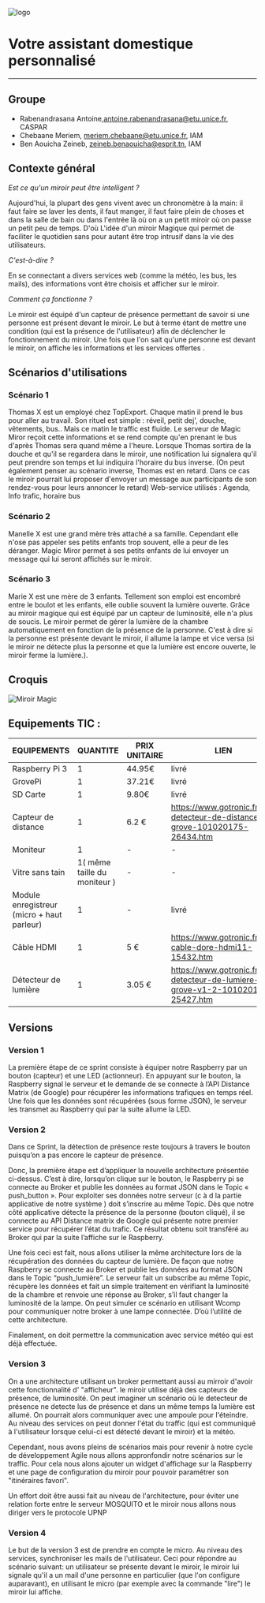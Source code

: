<p align="center">

![logo](https://github.com/ariary/Objet-Connect-Service/blob/master/Untitled%20(2).png)

</p>

Votre assistant domestique personnalisé 
===================
---
Groupe
-------------
- Rabenandrasana Antoine,antoine.rabenandrasana@etu.unice.fr, CASPAR
- Chebaane Meriem, meriem.chebaane@etu.unice.fr, IAM
- Ben Aouicha Zeineb, zeineb.benaouicha@esprit.tn, IAM

## Contexte général
*Est ce qu'un miroir peut être intelligent ?*

Aujourd'hui, la plupart des gens vivent avec un chronomètre à la main: il faut faire se laver les dents, il faut manger, il faut faire plein de choses et dans la salle de bain ou dans l'entrée là où on a un petit miroir où on passe un petit peu de temps. D'où L'idée d'un miroir Magique qui permet de faciliter le quotidien sans pour autant être trop intrusif dans la vie des utilisateurs. 


*C'est-à-dire ?*

En se connectant a divers services web (comme la météo, les bus, les mails), des informations vont être choisis et afficher sur le miroir. 


*Comment ça fonctionne ?*
 
Le miroir est équipé d'un capteur de présence permettant de savoir si une personne est présent devant le miroir. Le but à terme étant de mettre une condition (qui est la présence de l'utilisateur) afin de déclencher le fonctionnement du miroir. 
Une fois que l'on sait qu'une personne est devant le miroir, on affiche les informations et les services offertes .

## Scénarios d'utilisations 


### Scénario 1 

Thomas X est un employé chez TopExport. Chaque matin il prend le bus pour aller au travail. Son rituel est simple : réveil, petit dej', douche, vêtements, bus..  Mais ce matin le traffic est fluide. Le serveur de Magic Miror reçoit cette informations et se rend compte qu'en prenant le bus d'après Thomas sera quand même a l'heure. Lorsque Thomas sortira de la douche et qu'il se regardera dans le miroir, une notification lui signalera qu'il peut prendre son temps et lui indiquira l'horaire du bus inverse.  (On peut également penser au scénario inverse, Thomas est en retard.  Dans ce cas le miroir pourrait lui proposer d'envoyer un message aux participants de son rendez-vous pour leurs annoncer le retard) 
Web-service utilisés : Agenda, Info trafic, horaire bus 

### Scénario 2

Manelle X est une grand mère très attaché a sa famille. Cependant elle n'ose pas appeler ses petits enfants trop souvent, elle a peur de les déranger. Magic Miror permet à ses petits enfants de lui envoyer un message qui lui seront affichés sur le miroir.

### Scénario 3

Marie X est une mère de 3 enfants. Tellement son emploi est encombré entre le boulot et les enfants, elle oublie souvent la lumière ouverte. Grâce au miroir magique qui est équipé par un capteur de luminosité, elle n'a plus de soucis. Le miroir permet de gérer la lumière de la chambre automatiquement en fonction de la présence de la personne. C'est à dire si la personne est présente devant le miroir, il allume la lampe et vice versa (si le miroir ne détecte plus la personne et que la lumière est encore ouverte, le miroir ferme la lumière.).

## Croquis

<p align="center">

![Miroir Magic](https://github.com/ariary/Objet-Connect-Service/blob/master/miroir%20magique.png)

</p>


## Equipements TIC :

|  EQUIPEMENTS  |   QUANTITE    | PRIX UNITAIRE |             LIEN           |
| ------------- | ------------- | ------------- | -------------------------- |
|  Raspberry Pi 3	     |  1   |  44.95€ |livré|
|  GrovePi | 1   |  37.21€  |livré|
|  SD Carte |  1  |  9.80€  |livré|
| Capteur de distance |  1  |  6.2 €  |https://www.gotronic.fr/art-detecteur-de-distance-ir-grove-101020175-26434.htm|
|  Moniteur |   1  |-|-|
|  Vitre sans tain |   1( même taille du moniteur )|-|-|
|  Module enregistreur (micro + haut parleur) |   1  |  -  |livré|
|  Câble HDMI   |   1  |  5 €  |https://www.gotronic.fr/art-cable-dore-hdmi11-15432.htm|
|  Détecteur de lumière  |   1  |  3.05 €  |https://www.gotronic.fr/art-detecteur-de-lumiere-grove-v1-2-101020132-25427.htm|

## Versions

### Version 1

La première étape de ce sprint consiste à équiper notre Raspberry par un bouton (capteur) et une LED (actionneur). En appuyant sur le bouton, la Raspberry signal le serveur et le demande de se connecte à l’API Distance Matrix (de Google) pour récupérer les informations trafiques en temps réel. Une fois que les données sont récupérées (sous forme JSON), le serveur les transmet au Raspberry qui par la suite allume la LED.

### Version 2

Dans ce Sprint, la détection de présence reste toujours à travers le bouton puisqu’on a pas encore le capteur de présence. 

Donc, la première étape est d’appliquer la nouvelle architecture présentée ci-dessus. C’est à dire, lorsqu’on  clique sur le bouton, le Raspberry pi se connecte au Broker et publie les données au format JSON dans le Topic « push_button ». Pour exploiter ses données notre serveur (c à d la partie applicative de notre système ) doit s’inscrire au même Topic. Dès que notre côté applicative détecte la présence de la personne (bouton cliqué), il se connecte au API Distance matrix de Google qui présente notre premier service pour récupérer l’état du trafic. Ce résultat obtenu soit transféré au Broker qui par la suite l’affiche sur le Raspberry.

Une fois ceci est fait, nous allons utiliser la même architecture lors de la récupération des données du capteur de lumière. De façon que notre Raspberry se connecte au Broker et publie les données au format JSON dans le Topic “push_lumière”. Le serveur fait un subscribe au même Topic, récupère les données et fait un simple traitement en vérifiant la luminosité de la chambre et renvoie une réponse au Broker, s’il faut changer la luminosité de la lampe. On peut simuler ce scénario en utilisant Wcomp pour communiquer notre broker à une lampe connectée. D’où l’utilité de cette architecture.

Finalement, on doit permettre la communication avec service météo qui est déjà effectuée.


### Version 3

On a une architecture utilisant un broker permettant aussi au mirroir d'avoir cette fonctionnalité d' "afficheur". le miroir utilise déjà des capteurs de présence, de luminosité. On peut imaginer un scénario où le detecteur de présence ne detecte lus de présence et dans un même temps la lumière est allumé. On pourrait alors communiquer avec une ampoule pour l'éteindre.
Au niveau des services on peut donner l'état du traffic (qui est communiqué à l'utilisateur lorsque celui-ci est détecté devant le miroir) et la météo.


Cependant, nous avons pleins de scénarios mais pour revenir à notre cycle de développement Agile nous allons appronfondir notre scénarios sur le traffic. Pour cela nous alons ajouter un widget d'affichage sur la Raspberry et une page de configuration du miroir pour pouvoir paramétrer son "itinéraires favori".

Un effort doit être aussi fait au niveau de l'architecture, pour éviter une relation forte entre le serveur MOSQUITO et le miroir nous allons nous diriger vers le protocole UPNP 

### Version 4
Le but de la version 3 est de prendre en compte le micro. Au niveau des services, synchroniser les mails de l'utilisateur.
Ceci pour répondre au scénario suivant: un utilisateur se présente devant le miroir, le miroir lui signale qu'il a un mail d'une personne en particulier (que l'on configure auparavant), en utilisant le micro (par exemple avec la commande "lire") le miroir lui affiche.


